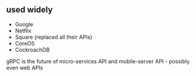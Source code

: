 ## used widely

- Google
- Netflix
- Square (replaced all their APIs)
- CoreOS
- CockroachDB

gRPC is the future of micro-services API and mobile-server API - possibly even web APIs